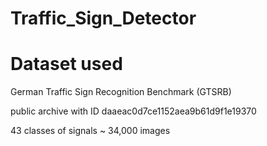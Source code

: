 # Traffic_Sign_Detector

# Dataset used
German Traffic Sign Recognition Benchmark (GTSRB)

public archive with ID daaeac0d7ce1152aea9b61d9f1e19370

43 classes of signals ~ 34,000 images
